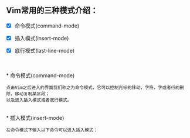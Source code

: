 ## Vim常用的三种模式介绍：
- [x] 命令模式(command-mode)
- [x] 插入模式(insert-mode)
- [x] 底行模式(last-line-mode)


<br>
<br>
* 命令模式(command-mode)


    点击Vim之后进入的界面我们称之为命令模式，它可以控制光标的移动，字符，字或者行的删除，移动复制某区段；
    以及进入插入模式或者底行模式。
    
 
 <br>   
* 插入模式(insert-mode)

    在命令模式下输入以下命令可以进入插入模式：
        

    

